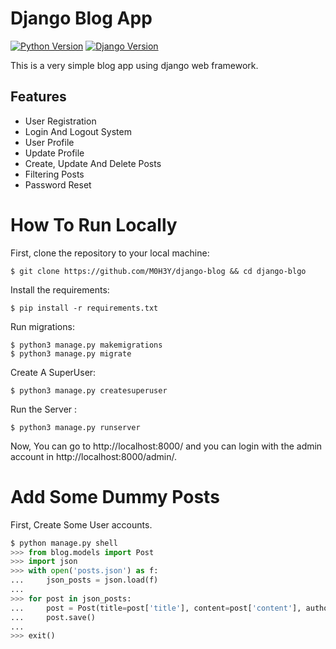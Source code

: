 # Django Blog App

[![Python Version](https://img.shields.io/badge/python-3.7-brightgreen.svg)](https://python.org)
[![Django Version](https://img.shields.io/badge/django-2.1-brightgreen.svg)](https://djangoproject.com)

This is a very simple blog app using django web framework.

Features 
--

- User Registration
- Login And Logout System
- User Profile
- Update Profile
- Create, Update And Delete Posts
- Filtering Posts
- Password Reset

# How To Run Locally 

First, clone the repository to your local machine: 
```
$ git clone https://github.com/M0H3Y/django-blog && cd django-blgo
```

Install the requirements:
```
$ pip install -r requirements.txt
```

Run migrations: 
```
$ python3 manage.py makemigrations 
$ python3 manage.py migrate
```

Create A SuperUser:

```
$ python3 manage.py createsuperuser  
```

Run the Server : 

```
$ python3 manage.py runserver
```

Now, You can go to http://localhost:8000/ and you can login with the admin account in http://localhost:8000/admin/.

# Add Some Dummy Posts

First, Create Some User accounts. 

```python
$ python manage.py shell
>>> from blog.models import Post
>>> import json
>>> with open('posts.json') as f:
...     json_posts = json.load(f)
...
>>> for post in json_posts:
...     post = Post(title=post['title'], content=post['content'], author_id=post['user_id'])
...     post.save()
...
>>> exit()
```

